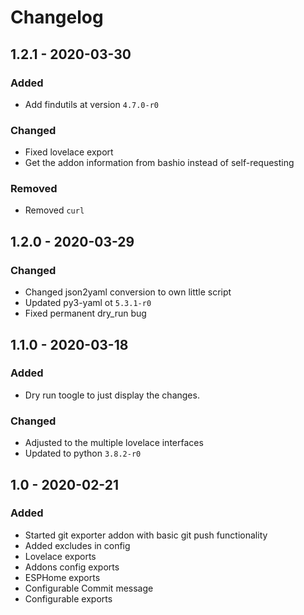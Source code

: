 # Changelog

## 1.2.1 - 2020-03-30

### Added
* Add findutils at version `4.7.0-r0`

### Changed
* Fixed lovelace export
* Get the addon information from bashio instead of self-requesting

### Removed
* Removed `curl`


## 1.2.0 - 2020-03-29

### Changed
* Changed json2yaml conversion to own little script
* Updated py3-yaml ot `5.3.1-r0`
* Fixed permanent dry_run bug


## 1.1.0 - 2020-03-18

### Added
* Dry run toogle to just display the changes.

### Changed
* Adjusted to the multiple lovelace interfaces
* Updated to python `3.8.2-r0`


## 1.0 - 2020-02-21

### Added
* Started git exporter addon with basic git push functionality
* Added excludes in config
* Lovelace exports
* Addons config exports
* ESPHome exports
* Configurable Commit message
* Configurable exports
